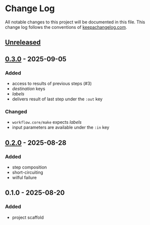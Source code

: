# Change Log
All notable changes to this project will be documented in this file. This change log follows the conventions of [keepachangelog.com](http://keepachangelog.com/).

## [Unreleased]

## [0.3.0] - 2025-09-05
### Added
- access to results of previous steps (#3)
- _destination_ keys
- _labels_
- delivers result of last step under the `:out` key
### Changed
- `workflow.core/make` expects _labels_
- input parameters are available under the `:in` key

## [0.2.0] - 2025-08-28
### Added
- step composition
- short-circuiting
- wilful failure

## 0.1.0 - 2025-08-20
### Added
- project scaffold

[Unreleased]: https://github.com/eureton/workflow/compare/0.3.0...HEAD
[0.3.0]: https://github.com/eureton/workflow/compare/0.2.0...0.3.0
[0.2.0]: https://github.com/eureton/workflow/compare/0.1.0...0.2.0
